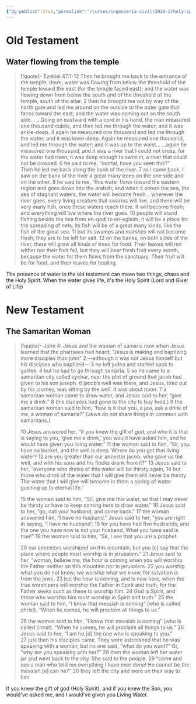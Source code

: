 ```yaml
---
{"dg-publish":true,"permalink":"/cursos/ingenieria-civil/2024-2/holy-spirit/2-i-believe-in-the-holy-spirit-testimonies-from-scripture-and-tradition-about-god-s-spirit-in-the-history-of-salvation/the-holy-spirit-as-water/"}
---
```


# Old Testament
## Water flowing from the temple

> [!quote]- Ezekiel 47:1-12
> Then he brought me back to the entrance of the temple; there, water was flowing from below the threshold of the temple toward the east (for the temple faced east); and the water was flowing down from below the south end of the threshold of the temple, south of the altar. 2 then he brought me out by way of the north gate and led me around on the outside to the outer gate that faces toward the east; and the water was coming out on the south side...
> ...Going on eastward with a cord in his hand, the man measured one thousand cubits, and then led me through the water; and it was ankle-deep. 4 again he measured one thousand and led me through the water; and it was knee-deep. Again he measured one thousand, and led me through the water; and it was up to the waist...
> ...again he measured one thousand, and it was a river that I could not cross, for the water had risen; it was deep enough to swim in, a river that could not be crossed. 6 he said to me, “mortal, have you seen this?”  
> Then he led me back along the bank of the river. 7 as I came back, I saw on the bank of the river a great many trees on the one side and on the other. 8 he said to me, “this water flows toward the eastern region and goes down into the arabah; and when it enters the sea, the sea of stagnant waters, the water will become fresh...
> wherever the river goes, every living creature that swarms will live, and there will be very many fish, once these waters reach there. It will become fresh; and everything will live where the river goes. 10 people will stand fishing beside the sea from en-gedi to en-eglaim; it will be a place for the spreading of nets; its fish will be of a great many kinds, like the fish of the great sea. 11 but its swamps and marshes will not become fresh; they are to be left for salt. 12 on the banks, on both sides of the river, there will grow all kinds of trees for food. Their leaves will not wither nor their fruit fail, but they will bear fresh fruit every month, because the water for them flows from the sanctuary. Their fruit will be for food, and their leaves for healing.

The presence of water in the old testament can mean two things, chaos and the Holy Spirit. When the water gives life, it's the Holy Spirit (Lord and Giver of Life)
# New Testament
## The Samaritan Woman
> [!quote]- John 4: Jesus and the woman of samaria
> now when Jesus learned that the pharisees had heard, “Jesus is making and baptizing more disciples than john” 2 —although it was not Jesus himself but his disciples who baptized— 3 he left judea and started back to galilee. 4 but he had to go through samaria. 5 so he came to a samaritan city called sychar, near the plot of ground that jacob had given to his son joseph. 6 jacob’s well was there, and Jesus, tired out by his journey, was sitting by the well. It was about noon. 7 a samaritan woman came to draw water, and Jesus said to her, “give me a drink.” 8 (his disciples had gone to the city to buy food.) 9 the samaritan woman said to him, “how is it that you, a jew, ask a drink of me, a woman of samaria?” (Jews do not share things in common with samaritans.)  
> 
> 10 Jesus answered her, “if you knew the gift of god, and who it is that is saying to you, ‘give me a drink,’ you would have asked him, and he would have given you living water.” 11 the woman said to him, “Sir, you have no bucket, and the well is deep. Where do you get that living water? 12 are you greater than our ancestor jacob, who gave us the well, and with his sons and his flocks drank from it?” 13 Jesus said to her, “everyone who drinks of this water will be thirsty again, 14 but those who drink of the water that I will give them will never be thirsty. The water that I will give will become in them a spring of water gushing up to eternal life.”
> 
> 15 the woman said to him, “Sir, give me this water, so that I may never be thirsty or have to keep coming here to draw water.” 
> 16 Jesus said to her, “go, call your husband, and come back.” 17 the woman answered him, “I have no husband.” Jesus said to her, “you are right in saying, ‘I have no husband’; 18 for you have had five husbands, and the one you have now is not your husband. What you have said is true!” 19 the woman said to him, “Sir, I see that you are a prophet.
> 
> 20 our ancestors worshiped on this mountain, but you [c] say that the place where people must worship is in jerusalem.” 21 Jesus said to her, “woman, believe me, the hour is coming when you will worship the Father neither on this mountain nor in jerusalem. 22 you worship what you do not know; we worship what we know, for salvation is from the jews. 23 but the hour is coming, and is now here, when the true worshipers will worship the Father in Spirit and truth, for the Father seeks such as these to worship him. 24 God is Spirit, and those who worship him must worship in Spirit and truth.” 25 the woman said to him, “I know that messiah is coming” (who is called christ). “When he comes, he will proclaim all things to us.”
> 
> 25 the woman said to him, “I know that messiah is coming” (who is called christ). “When he comes, he will proclaim all things to us.” 26 Jesus said to her, “I am he,[d] the one who is speaking to you.”  
> 27 just then his disciples came. They were astonished that he was speaking with a woman, but no one said, “what do you want?” Or, “why are you speaking with her?” 28 then the woman left her water jar and went back to the city. She said to the people, 29 “come and see a man who told me everything I have ever done! He cannot be the messiah,[e] can he?” 30 they left the city and were on their way to him

If you knew the gift of god (Holy Spirit), and if you knew the Son, you would've asked me, and I would've given you Living Water.